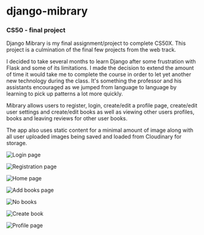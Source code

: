 # django-mibrary
### CS50 - final project

Django Mibrary is my final assignment/project to complete CS50X. This project is a culmination of the final few projects from the web track. 

I decided to take several months to learn Django after some frustration with Flask and some of its limitations. I made the decision to extend the amount of time it would take me to complete the course in order to let yet another new technology during the class. It's something the professor and his assistants encouraged as we jumped from language to language by learning to pick up patterns a lot more quickly.

Mibrary allows users to register, login, create/edit a profile page, create/edit user settings and create/edit books as well as viewing other users profiles, books and leaving reviews for other user books.

The app also uses static content for a minimal amount of image along with all user uploaded images being saved and loaded from Cloudinary for storage. 

![Login page](https://res.cloudinary.com/angelrodriguez/image/upload/v1603973486/Mibrary%20Images/loginpage.png)

![Registration page](https://res.cloudinary.com/angelrodriguez/image/upload/v1603973486/Mibrary%20Images/register.png)

![Home page](https://res.cloudinary.com/angelrodriguez/image/upload/v1603973486/Mibrary%20Images/homepage.png)

![Add books page](https://res.cloudinary.com/angelrodriguez/image/upload/v1603973486/Mibrary%20Images/nobooks.png)

![No books](https://res.cloudinary.com/angelrodriguez/image/upload/v1603973490/Mibrary%20Images/wanttoread.png)

![Create book](https://res.cloudinary.com/angelrodriguez/image/upload/v1603973491/Mibrary%20Images/createbook.png)

![Profile page](https://res.cloudinary.com/angelrodriguez/image/upload/v1603973490/Mibrary%20Images/profile.png)
